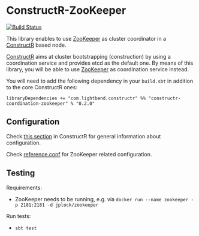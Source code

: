 # ConstructR-ZooKeeper #
[![Build Status](https://travis-ci.org/typesafehub/constructr-zookeeper.svg?branch=master)](https://travis-ci.org/typesafehub/constructr-zookeeper)

This library enables to use [ZooKeeper](https://zookeeper.apache.org/) as cluster coordinator in a [ConstructR](https://github.com/hseeberger/constructr) based node.

[ConstructR](https://github.com/hseeberger/constructr) aims at cluster bootstrapping (construction) by using a coordination service and provides etcd as the default one. By means of this library, you will be able to use [ZooKeeper](https://zookeeper.apache.org/) as coordination service instead.

You will need to add the following dependency in your `build.sbt` in addition to the core ConstructR ones:

```
libraryDependencies += "com.lightbend.constructr" %% "constructr-coordination-zookeeper" % "0.2.0"
```


## Configuration ##

Check [this section](https://github.com/hseeberger/constructr#coordination) in ConstructR for general information about configuration.

Check [reference.conf](constructr-coordination-zookeeper/src/main/resources/reference.conf) for ZooKeeper related configuration.

## Testing

Requirements:
  - ZooKeeper needs to be running, e.g. via `docker run --name zookeeper -p 2181:2181 -d jplock/zookeeper`

Run tests:
  - `sbt test`
